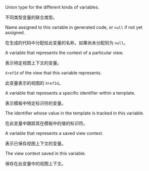 Union type for the different kinds of variables.

不同类型变量的联合类型。

Name assigned to this variable in generated code, or `null` if not yet assigned.

在生成的代码中分配给此变量的名称，如果尚未分配则为 `null`。

A variable that represents the context of a particular view.

表示特定视图上下文的变量。

`XrefId` of the view that this variable represents.

此变量表示的视图的 `XrefId`。

A variable that represents a specific identifier within a template.

表示模板中特定标识符的变量。

The identifier whose value in the template is tracked in this variable.

在此变量中跟踪其在模板中的值的标识符。

A variable that represents a saved view context.

表示已保存视图上下文的变量。

The view context saved in this variable.

保存在此变量中的视图上下文。